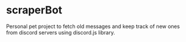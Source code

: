 # scraperBot
Personal pet project to fetch old messages and keep track of new ones from discord servers using discord.js library.
